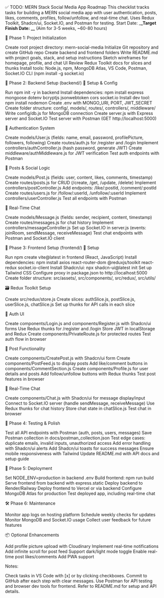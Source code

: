 ✅ TODO: MERN Stack Social Media App Roadmap
This checklist tracks tasks for building a MERN social media app with user authentication, posts, likes, comments, profiles, follow/unfollow, and real-time chat. Uses Redux Toolkit, Shadcn/ui, Socket.IO, and Postman for testing.
Start Date: \_**\_Target Finish Date: \_\_** (Aim for 3-5 weeks, ~60-80 hours)

📁 Phase 1: Project Initialization

Create root project directory: mern-social-media
Initialize Git repository and create GitHub repo
Create backend and frontend folders
Write README.md with project goals, stack, and setup instructions
Sketch wireframes for homepage, profile, and chat UI
Review Redux Toolkit docs for slices and thunks
Install tools: Node.js, npm, MongoDB Atlas, VS Code, Postman, Socket.IO CLI (npm install -g socket.io)

🧠 Phase 2: Backend Setup (backend/)
🔧 Setup & Config

Run npm init -y in backend
Install dependencies: npm install express mongoose dotenv bcryptjs jsonwebtoken cors socket.io
Install dev tool: npm install nodemon
Create .env with MONGO_URI, PORT, JWT_SECRET
Create folder structure: config/, models/, routes/, controllers/, middleware/
Write config/db.js for MongoDB connection
Create server.js with Express server and Socket.IO
Test server with Postman (GET http://localhost:5000)

👤 Authentication System

Create models/User.js (fields: name, email, password, profilePicture, followers, following)
Create routes/auth.js for /register and /login
Implement controllers/authController.js (hash password, generate JWT)
Create middleware/authMiddleware.js for JWT verification
Test auth endpoints with Postman

📝 Posts & Social Logic

Create models/Post.js (fields: user, content, likes, comments, timestamp)
Create routes/posts.js for CRUD (/create, /get, /update, /delete)
Implement controllers/postController.js
Add endpoints: /like/:postId, /comment/:postId
Create routes/users.js for /follow/:userId, /unfollow/:userId
Implement controllers/userController.js
Test all endpoints with Postman

💬 Real-Time Chat

Create models/Message.js (fields: sender, recipient, content, timestamp)
Create routes/messages.js for chat history
Implement controllers/messageController.js
Set up Socket.IO in server.js (events: joinRoom, sendMessage, receiveMessage)
Test chat endpoints with Postman and Socket.IO client

🎨 Phase 3: Frontend Setup (frontend/)
🔧 Setup

Run npm create vite@latest in frontend (React, JavaScript)
Install dependencies: npm install axios react-router-dom @reduxjs/toolkit react-redux socket.io-client
Install Shadcn/ui: npx shadcn-ui@latest init
Set up Tailwind CSS
Configure proxy in package.json to http://localhost:5000
Create folder structure: src/assets/, src/components/, src/redux/, src/utils/

🗃️ Redux Toolkit Setup

Create src/redux/store.js
Create slices: authSlice.js, postSlice.js, userSlice.js, chatSlice.js
Set up thunks for API calls in each slice

👤 Auth UI

Create components/Login.js and components/Register.js with Shadcn/ui forms
Use Redux thunks for /register and /login
Store JWT in localStorage and Redux
Create components/PrivateRoute.js for protected routes
Test auth flow in browser

📝 Post Functionality

Create components/CreatePost.js with Shadcn/ui form
Create components/PostFeed.js to display posts
Add like/comment buttons in components/CommentSection.js
Create components/Profile.js for user details and posts
Add follow/unfollow buttons with Redux thunks
Test post features in browser

💬 Real-Time Chat

Create components/Chat.js with Shadcn/ui for message display/input
Connect to Socket.IO server (handle sendMessage, receiveMessage)
Use Redux thunks for chat history
Store chat state in chatSlice.js
Test chat in browser

🧪 Phase 4: Testing & Polish

Test all API endpoints with Postman (auth, posts, users, messages)
Save Postman collection in docs/postman_collection.json
Test edge cases: duplicate emails, invalid inputs, unauthorized access
Add error handling with Shadcn/ui alerts
Add Shadcn/ui toasts for success messages
Ensure mobile responsiveness with Tailwind
Update README.md with API docs and setup guide

🚀 Phase 5: Deployment

Set NODE_ENV=production in backend .env
Build frontend: npm run build
Serve frontend from backend with express.static
Deploy backend to Render/Railway
Deploy frontend to Vercel or via backend
Configure MongoDB Atlas for production
Test deployed app, including real-time chat

🛠️ Phase 6: Maintenance

Monitor app logs on hosting platform
Schedule weekly checks for updates
Monitor MongoDB and Socket.IO usage
Collect user feedback for future features

📦 Optional Enhancements

Add profile picture upload with Cloudinary
Implement real-time notifications
Add infinite scroll for post feed
Support dark/light mode toggle
Enable real-time post likes/comments
Add PWA support

Notes:

Check tasks in VS Code with [x] or by clicking checkboxes.
Commit to GitHub after each step with clear messages.
Use Postman for API testing and browser dev tools for frontend.
Refer to README.md for setup and API details.
